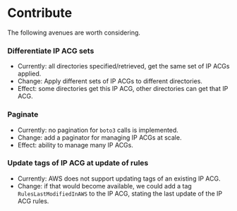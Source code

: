 # Contribute

The following avenues are worth considering.

### Differentiate IP ACG sets
- Currently: all directories specified/retrieved, get the same set of IP ACGs applied.
- Change: Apply different sets of IP ACGs to different directories. 
- Effect: some directories get this IP ACG, other directories can get that IP ACG.
    
### Paginate
- Currently: no pagination for `boto3` calls is implemented.
- Change: add a paginator for managing IP ACGs at scale.
- Effect: ability to manage many IP ACGs.

### Update tags of IP ACG at update of rules
- Currently: AWS does not support updating tags of an existing IP ACG. 
- Change: if that would become available, we could add a tag `RulesLastModifiedInAWS` 
to the IP ACG, stating the last update of the IP ACG rules.
